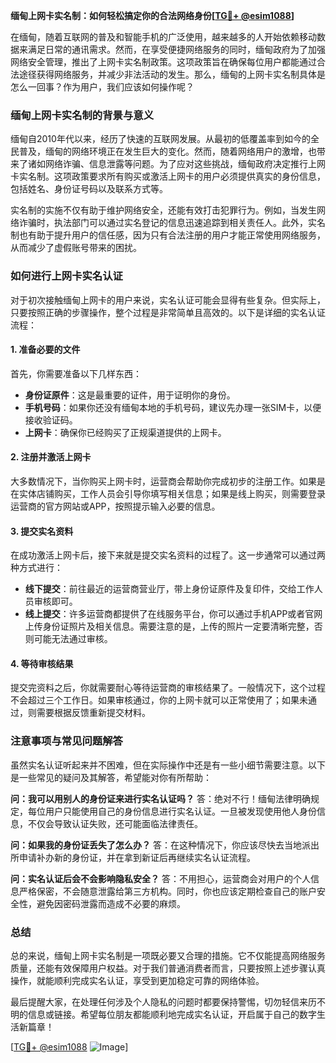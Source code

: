 **缅甸上网卡实名制：如何轻松搞定你的合法网络身份[[TG💪+ @esim1088](https://t.me/s/esim1088)]**

在缅甸，随着互联网的普及和智能手机的广泛使用，越来越多的人开始依赖移动数据来满足日常的通讯需求。然而，在享受便捷网络服务的同时，缅甸政府为了加强网络安全管理，推出了上网卡实名制政策。这项政策旨在确保每位用户都能通过合法途径获得网络服务，并减少非法活动的发生。那么，缅甸的上网卡实名制具体是怎么一回事？作为用户，我们应该如何操作呢？

### 缅甸上网卡实名制的背景与意义

缅甸自2010年代以来，经历了快速的互联网发展。从最初的低覆盖率到如今的全民普及，缅甸的网络环境正在发生巨大的变化。然而，随着网络用户的激增，也带来了诸如网络诈骗、信息泄露等问题。为了应对这些挑战，缅甸政府决定推行上网卡实名制。这项政策要求所有购买或激活上网卡的用户必须提供真实的身份信息，包括姓名、身份证号码以及联系方式等。

实名制的实施不仅有助于维护网络安全，还能有效打击犯罪行为。例如，当发生网络诈骗时，执法部门可以通过实名登记的信息迅速追踪到相关责任人。此外，实名制也有助于提升用户的信任感，因为只有合法注册的用户才能正常使用网络服务，从而减少了虚假账号带来的困扰。

### 如何进行上网卡实名认证

对于初次接触缅甸上网卡的用户来说，实名认证可能会显得有些复杂。但实际上，只要按照正确的步骤操作，整个过程是非常简单且高效的。以下是详细的实名认证流程：

#### 1. 准备必要的文件

首先，你需要准备以下几样东西：
- **身份证原件**：这是最重要的证件，用于证明你的身份。
- **手机号码**：如果你还没有缅甸本地的手机号码，建议先办理一张SIM卡，以便接收验证码。
- **上网卡**：确保你已经购买了正规渠道提供的上网卡。

#### 2. 注册并激活上网卡

大多数情况下，当你购买上网卡时，运营商会帮助你完成初步的注册工作。如果是在实体店铺购买，工作人员会引导你填写相关信息；如果是线上购买，则需要登录运营商的官方网站或APP，按照提示输入必要的信息。

#### 3. 提交实名资料

在成功激活上网卡后，接下来就是提交实名资料的过程了。这一步通常可以通过两种方式进行：
- **线下提交**：前往最近的运营商营业厅，带上身份证原件及复印件，交给工作人员审核即可。
- **线上提交**：许多运营商都提供了在线服务平台，你可以通过手机APP或者官网上传身份证照片及相关信息。需要注意的是，上传的照片一定要清晰完整，否则可能无法通过审核。

#### 4. 等待审核结果

提交完资料之后，你就需要耐心等待运营商的审核结果了。一般情况下，这个过程不会超过三个工作日。如果审核通过，你的上网卡就可以正常使用了；如果未通过，则需要根据反馈重新提交材料。

### 注意事项与常见问题解答

虽然实名认证听起来并不困难，但在实际操作中还是有一些小细节需要注意。以下是一些常见的疑问及其解答，希望能对你有所帮助：

**问：我可以用别人的身份证来进行实名认证吗？**
答：绝对不行！缅甸法律明确规定，每位用户只能使用自己的身份信息进行实名认证。一旦被发现使用他人身份信息，不仅会导致认证失败，还可能面临法律责任。

**问：如果我的身份证丢失了怎么办？**
答：在这种情况下，你应该尽快去当地派出所申请补办新的身份证，并在拿到新证后再继续实名认证流程。

**问：实名认证后会不会影响隐私安全？**
答：不用担心，运营商会对用户的个人信息严格保密，不会随意泄露给第三方机构。同时，你也应该定期检查自己的账户安全性，避免因密码泄露而造成不必要的麻烦。

### 总结

总的来说，缅甸上网卡实名制是一项既必要又合理的措施。它不仅能提高网络服务质量，还能有效保障用户权益。对于我们普通消费者而言，只要按照上述步骤认真操作，就能顺利完成实名认证，享受到更加稳定可靠的网络体验。

最后提醒大家，在处理任何涉及个人隐私的问题时都要保持警惕，切勿轻信来历不明的信息或链接。希望每位朋友都能顺利地完成实名认证，开启属于自己的数字生活新篇章！

[[TG💪+ @esim1088](https://t.me/s/esim1088) ![Image](https://i.postimg.cc/4NQfJmqS/Snipaste-2025-05-13-00-14-12.png)]